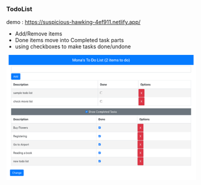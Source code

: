 ### TodoList

demo : https://suspicious-hawking-4ef911.netlify.app/

- Add/Remove items
- Done items move into Completed task parts
- using checkboxes to make tasks done/undone

![todo-app](./todo-app.png) 
